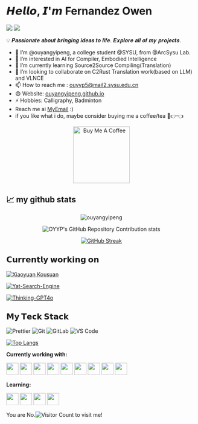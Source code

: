 # 𝙃𝙚𝙡𝙡𝙤, 𝙄'𝙢 Fernandez Owen
  [![](https://img.shields.io/badge/-@ouyangyipeng-%23181717?style=flat-square&logo=github)](https://github.com/ouyangyipeng)
  [![](https://img.shields.io/website?color=0ab9e6&style=flat-square&up_message=OYYP&url=https%3A%2F%2Fouyangyipeng.github.io)](https://ouyangyipeng.github.io)

  
💡 𝑷𝒂𝒔𝒔𝒊𝒐𝒏𝒂𝒕𝒆 𝒂𝒃𝒐𝒖𝒕 𝒃𝒓𝒊𝒏𝒈𝒊𝒏𝒈 𝒊𝒅𝒆𝒂𝒔 𝒕𝒐 𝒍𝒊𝒇𝒆. 𝑬𝒙𝒑𝒍𝒐𝒓𝒆 𝒂𝒍𝒍 𝒐𝒇 𝒎𝒚 𝒑𝒓𝒐𝒋𝒆𝒄𝒕𝒔.

- 👋 I’m @ouyangyipeng, a college student @SYSU, from @ArcSysu Lab.
- 👀 I’m interested in AI for Compiler, Embodied Intelligence
- 🌱 I’m currently learning Source2Source Compiling(Translation)
- 💞️ I’m looking to collaborate on C2Rust Translation work(based on LLM) and VLNCE
- 📫 How to reach me : ouyyp5@mail2.sysu.edu.cn
- 😄 Website: [ouyangyipeng.github.io](ouyangyipeng.github.io)
- ⚡ Hobbies: Calligraphy, Badminton
- Reach me ai [MyEmail](mailto:owenweiyuan@gmail.com) :)
- if you like what i do, maybe consider buying me a coffee/tea 🥺👉👈

<p align="center"><a href="https://buymeacoffee.com/fernandezowen" target="_blank"><img src="https://cdn.buymeacoffee.com/buttons/v2/default-red.png" alt="Buy Me A Coffee" width="150" ></a>

## 📈 my github stats

<p align="center"> <img src="https://github-readme-stats.vercel.app/api?username=ouyangyipeng&show_icons=true&theme=cobalt&count_private=true&width=600" alt="ouyangyipeng" />

<div align="center">
  <img src="https://github-contributor-stats.vercel.app/api?username=ouyangyipeng&hide_contributor_rank=false&combine_all_yearly_contributions=true&limit=4&order_by=stars&&theme=synthwave" alt="OYYP's GitHub Repository Contribution stats" />
  
  [![GitHub Streak](https://streak-stats.demolab.com?user=ouyangyipeng&theme=vue-dark)](https://git.io/streak-stats)
</div>


## 𝗖𝘂𝗿𝗿𝗲𝗻𝘁𝗹𝘆 𝘄𝗼𝗿𝗸𝗶𝗻𝗴 𝗼𝗻

[![Xiaoyuan Kousuan](https://svg.bookmark.style/api?url=https://github.com/ouyangyipeng/XiaoyuanKousuan&mode=dark&style=horizontal)](https://github.com/ouyangyipeng/XiaoyuanKousuan)

[![Yat-Search-Engine](https://svg.bookmark.style/api?url=https://github.com/ouyangyipeng/Yat-Search-Engine&mode=dark&style=horizontal&include_all_commits=true)](https://github.com/ouyangyipeng/Yat-Search-Engine)

[![Thinking-GPT4o](https://svg.bookmark.style/api?url=https://github.com/ouyangyipeng/Thinking-GPT4o&mode=dark&style=horizontal)](https://github.com/ouyangyipeng/Thinking-GPT4o)

## 𝗠𝘆 𝗧𝗲𝗰𝗸 𝗦𝘁𝗮𝗰𝗸

![Prettier](https://img.shields.io/badge/-Prettier-%23F7B93E?style=flat-square&logo=prettier&logoColor=ffffff)
![Git](https://img.shields.io/badge/-Git-%23F05032?style=flat-square&logo=git&logoColor=%23ffffff)
![GitLab](https://img.shields.io/badge/-GitLab-FCA121?style=flat-square&logo=gitlab)
![VS Code](https://img.shields.io/badge/-VSCode-%23007ACC?style=flat-square&logo=visual-studio-code)

[![Top Langs](https://github-readme-stats.vercel.app/api/top-langs/?username=ouyangyipeng)](https://github.com/anuraghazra/github-readme-stats)

**Currently working with:**

<a href="https://www.python.org/" title="Python"><img height="32" width="32" src="https://cdn.jsdelivr.net/npm/simple-icons@v13/icons/python.svg" /></a>
<a href="https://git-scm.com/" title="Git"><img height="32" width="32" src="https://cdn.jsdelivr.net/npm/simple-icons@v13/icons/git.svg" /></a>
<a href="https://www.docker.com/" title="Docker"><img height="32" width="32" src="https://cdn.jsdelivr.net/npm/simple-icons@v13/icons/docker.svg" /></a>
<a href="https://github.com/" title="GitHub"><img height="32" width="32" src="https://cdn.jsdelivr.net/npm/simple-icons@v13/icons/github.svg" /></a>
<a href="https://gitlab.com/" title="GitLab"><img height="32" width="32" src="https://cdn.jsdelivr.net/npm/simple-icons@v13/icons/gitlab.svg" /></a>
<a href="https://cplusplus.com/" title="C"><img height="32" width="32" src="https://cdn.jsdelivr.net/npm/simple-icons@v13/icons/c.svg" /></a>
<a href="https://cplusplus.com/" title="C++"><img height="32" width="32" src="https://cdn.jsdelivr.net/npm/simple-icons@v13/icons/cplusplus.svg" /></a>
<a href="https://chatgpt.com/" title="GitLab"><img height="32" width="32" src="https://cdn.jsdelivr.net/npm/simple-icons@v13/icons/openai.svg" /></a>
<a href="https://www.adobe.com/" title="Adobe"><img height="32" width="32" src="https://cdn.jsdelivr.net/npm/simple-icons@v13/icons/adobe.svg" /></a>

**Learning:**

<a href="https://www.rust-lang.org/" title="Rust"><img height="32" width="32" src="https://cdn.jsdelivr.net/npm/simple-icons@v13/icons/rust.svg" /></a>
<a href="https://www.pytorch.org/" title="Pytorch"><img height="32" width="32" src="https://cdn.jsdelivr.net/npm/simple-icons@v13/icons/pytorch.svg" /></a>
<a href="https://developer.nvidia.cn/cuda-zone/" title="Cuda"><img height="32" width="32" src="https://cdn.jsdelivr.net/npm/simple-icons@v13/icons/nvidia.svg" /></a>
<a href="https://scp-wiki.wikidot.com/" title="SCP"><img height="32" width="32" src="https://cdn.jsdelivr.net/npm/simple-icons@v13/icons/scpfoundation.svg" /></a>


You are No.![Visitor Count](https://profile-counter.glitch.me/ouyangyipeng/count.svg) to visit me!
